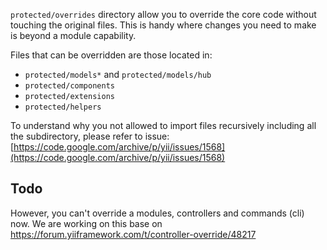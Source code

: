 `protected/overrides` directory allow you to override the core code without touching the original files. This is handy where changes you need to make is beyond a module capability.

Files that can be overridden are those located in:
* `protected/models*` and `protected/models/hub`
* `protected/components`
* `protected/extensions`
* `protected/helpers`

To understand why you not allowed to import files recursively including all the subdirectory, please refer to issue: [https://code.google.com/archive/p/yii/issues/1568](https://code.google.com/archive/p/yii/issues/1568) 

## Todo
However, you can't override a modules, controllers and commands (cli) now. We are working on this base on https://forum.yiiframework.com/t/controller-override/48217